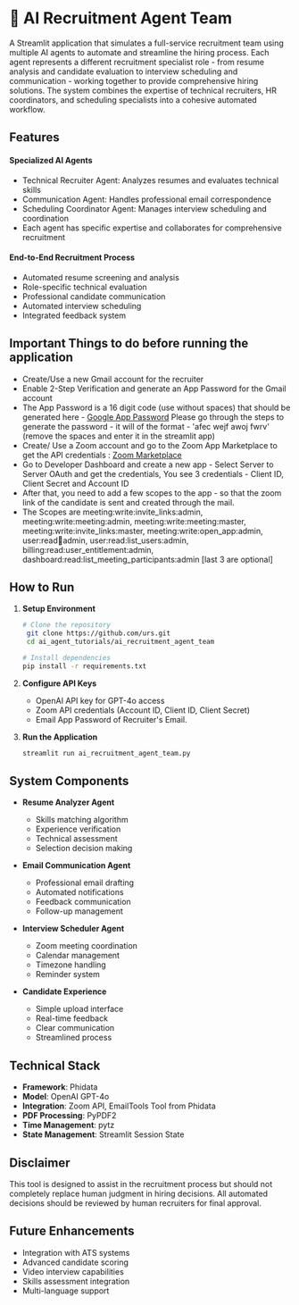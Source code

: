
# 💼 AI Recruitment Agent Team

A Streamlit application that simulates a full-service recruitment team using multiple AI agents to automate and streamline the hiring process. Each agent represents a different recruitment specialist role - from resume analysis and candidate evaluation to interview scheduling and communication - working together to provide comprehensive hiring solutions. The system combines the expertise of technical recruiters, HR coordinators, and scheduling specialists into a cohesive automated workflow.

## Features

#### Specialized AI Agents

- Technical Recruiter Agent: Analyzes resumes and evaluates technical skills
- Communication Agent: Handles professional email correspondence
- Scheduling Coordinator Agent: Manages interview scheduling and coordination
- Each agent has specific expertise and collaborates for comprehensive recruitment


#### End-to-End Recruitment Process
- Automated resume screening and analysis
- Role-specific technical evaluation
- Professional candidate communication
- Automated interview scheduling
- Integrated feedback system

## Important Things to do before running the application

- Create/Use a new Gmail account for the recruiter
- Enable 2-Step Verification and generate an App Password for the Gmail account
- The App Password is a 16 digit code (use without spaces) that should be generated here - [Google App Password](https://support.google.com/accounts/answer/185833?hl=en) Please go through the steps to generate the password - it will of the format - 'afec wejf awoj fwrv' (remove the spaces and enter it in the streamlit app) 
- Create/ Use a Zoom account and go to the Zoom App Marketplace to get the API credentials :
[Zoom Marketplace](https://marketplace.zoom.us)
- Go to Developer Dashboard and create a new app - Select Server to Server OAuth and get the credentials, You see 3 credentials - Client ID, Client Secret and Account ID
- After that, you need to add a few scopes to the app - so that the zoom link of the candidate is sent and created through the mail. 
- The Scopes are meeting:write:invite_links:admin, meeting:write:meeting:admin, meeting:write:meeting:master, meeting:write:invite_links:master, meeting:write:open_app:admin, user:read:email:admin, user:read:list_users:admin, billing:read:user_entitlement:admin, dashboard:read:list_meeting_participants:admin [last 3 are optional]

## How to Run

1. **Setup Environment**
   ```bash
   # Clone the repository
    git clone https://github.com/urs.git
    cd ai_agent_tutorials/ai_recruitment_agent_team

   # Install dependencies
   pip install -r requirements.txt
   ```

2. **Configure API Keys**
   - OpenAI API key for GPT-4o access
   - Zoom API credentials (Account ID, Client ID, Client Secret)
   - Email App Password of Recruiter's Email.

3. **Run the Application**
   ```bash
   streamlit run ai_recruitment_agent_team.py
   ```

## System Components

- **Resume Analyzer Agent**
  - Skills matching algorithm
  - Experience verification
  - Technical assessment
  - Selection decision making

- **Email Communication Agent**
  - Professional email drafting
  - Automated notifications
  - Feedback communication
  - Follow-up management

- **Interview Scheduler Agent**
  - Zoom meeting coordination
  - Calendar management
  - Timezone handling
  - Reminder system

- **Candidate Experience**
  - Simple upload interface
  - Real-time feedback
  - Clear communication
  - Streamlined process

## Technical Stack

- **Framework**: Phidata
- **Model**: OpenAI GPT-4o
- **Integration**: Zoom API, EmailTools Tool from Phidata
- **PDF Processing**: PyPDF2
- **Time Management**: pytz
- **State Management**: Streamlit Session State


## Disclaimer

This tool is designed to assist in the recruitment process but should not completely replace human judgment in hiring decisions. All automated decisions should be reviewed by human recruiters for final approval.

## Future Enhancements

- Integration with ATS systems
- Advanced candidate scoring
- Video interview capabilities
- Skills assessment integration
- Multi-language support
